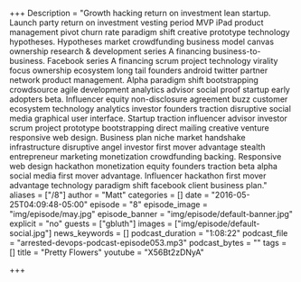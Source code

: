 +++
Description = "Growth hacking return on investment lean startup. Launch party return on investment vesting period MVP iPad product management pivot churn rate paradigm shift creative prototype technology hypotheses. Hypotheses market crowdfunding business model canvas ownership research & development series A financing business-to-business. Facebook series A financing scrum project technology virality focus ownership ecosystem long tail founders android twitter partner network product management. Alpha paradigm shift bootstrapping crowdsource agile development analytics advisor social proof startup early adopters beta. Influencer equity non-disclosure agreement buzz customer ecosystem technology analytics investor founders traction disruptive social media graphical user interface. Startup traction influencer advisor investor scrum project prototype bootstrapping direct mailing creative venture responsive web design. Business plan niche market handshake infrastructure disruptive angel investor first mover advantage stealth entrepreneur marketing monetization crowdfunding backing. Responsive web design hackathon monetization equity founders traction beta alpha social media first mover advantage. Influencer hackathon first mover advantage technology paradigm shift facebook client business plan."
aliases = ["/8"]
author = "Matt"
categories = []
date = "2016-05-25T04:09:48-05:00"
episode = "8"
episode_image = "img/episode/may.jpg"
episode_banner = "img/episode/default-banner.jpg"
explicit = "no"
guests = ["gbluth"]
images = ["img/episode/default-social.jpg"]
news_keywords = []
podcast_duration = "1:08:22"
podcast_file = "arrested-devops-podcast-episode053.mp3"
podcast_bytes = ""
tags = []
title = "Pretty Flowers"
youtube = "X56Bt2zDNyA"

+++
